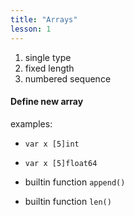 ```yaml
---
title: "Arrays"
lesson: 1
---
```



1. single type
2. fixed length
3. numbered sequence

#### Define new array

examples: 
- `var x [5]int`
- `var x [5]float64`




- builtin function `append()`
- builtin function `len()`